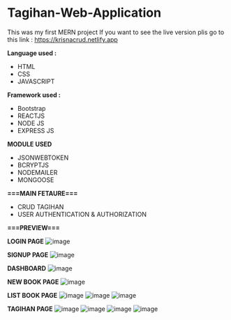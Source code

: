 # Tagihan-Web-Application

This was my first MERN project
If you want to see the live version plis go to this link :
https://krisnacrud.netlify.app

**Language used :**
- HTML 
- CSS 
- JAVASCRIPT

**Framework used :**
- Bootstrap 
- REACTJS 
- NODE JS
- EXPRESS JS

**MODULE USED**
- JSONWEBTOKEN
- BCRYPTJS
- NODEMAILER
- MONGOOSE
  
**===MAIN FETAURE===**
- CRUD TAGIHAN
- USER AUTHENTICATION & AUTHORIZATION

**===PREVIEW===**

**LOGIN PAGE**
![image](https://github.com/ketutk/Tagihan-Web-Application/assets/113130780/c22404c5-8fc0-4916-958b-ede44b87f2e4)

**SIGNUP PAGE**
![image](https://github.com/ketutk/Tagihan-Web-Application/assets/113130780/9d3ba85a-4141-4d8f-925a-983a24f328a3)

**DASHBOARD**
![image](https://github.com/ketutk/Tagihan-Web-Application/assets/113130780/682f2d69-91a6-432c-b5ab-333cb7a487da)

**NEW BOOK PAGE**
![image](https://github.com/ketutk/Tagihan-Web-Application/assets/113130780/c697f5ab-e178-4964-a77e-edbdef9ce070)

**LIST BOOK PAGE**
![image](https://github.com/ketutk/Tagihan-Web-Application/assets/113130780/93258285-89c2-451e-8e05-b7b1e21a56ba)
![image](https://github.com/ketutk/Tagihan-Web-Application/assets/113130780/a18a6ed7-c4e7-4245-a008-91765f4f6288)
![image](https://github.com/ketutk/Tagihan-Web-Application/assets/113130780/1a09080e-a297-4b23-84e9-12b89a3ec290)

**TAGIHAN PAGE**
![image](https://github.com/ketutk/Tagihan-Web-Application/assets/113130780/ec0cb5a4-2795-46d8-a7d7-6aedfef4965b)
![image](https://github.com/ketutk/Tagihan-Web-Application/assets/113130780/aa3dd259-ad43-4d38-87aa-6a8c2abfd23e)
![image](https://github.com/ketutk/Tagihan-Web-Application/assets/113130780/84174af5-e443-41d9-b0cf-a99e5dbf5ef6)
![image](https://github.com/ketutk/Tagihan-Web-Application/assets/113130780/e73d5c5d-c1fe-4054-b472-ed42a65370db)

